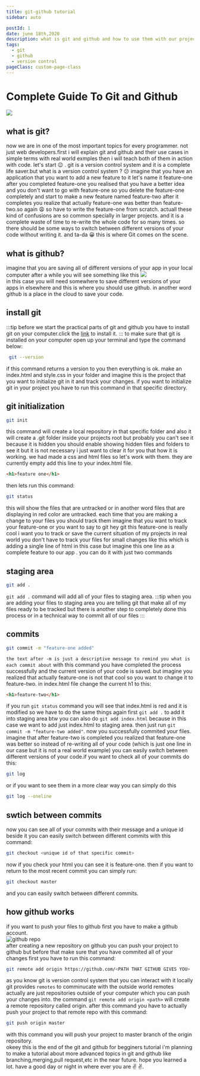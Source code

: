 ```yaml
---
title: git-github tutorial
sidebar: auto

postId: 1
date: june 18th,2020
description: what is git and github and how to use them with our projects
tags:
  - git
  - github
  - version control
pageClass: custom-page-class
---
```


# Complete Guide To Git and Github

<img src="../.vuepress/public/gitforblog.png" class='gitImg'/>

## what is git?

now we are in one of the most important topics for every programmer.
not just web developers.first i will explain git and github and their use cases in simple terms with real world exmples then i will teach both of them in action with code.
let's start :wink: . git is a version control system and it is a complete life saver.but what is a version control system ? :confused:
imagine that you have an application that you want to add a new feature to it let's name it feature-one after you completed feature-one you realised that you have a better idea and you don't want to go with feature-one so you delete the feature-one completely and start to make a new feature named feature-two after it completes you realize that actually feature-one was better than feature-two.so again :weary:
so have to write the feature-one from scratch. actuall these kind of confusions are so common specially in larger projects. and it is a complete waste of time to re-write the whole code for so many times.
so there should be some ways to switch between different versions of your code without writing it. and ta-da :grinning: this is where Git comes on the scene.

## what is github?

imagine that you are saving all of different versions of your app in your local computer after a while you will see something like this
<img src='../.vuepress/public/fulldrive (1).png'>
<br/>
in this case you will need somewhere to save different versions of your apps in elsewhere and this is where you should use github.
in another word github is a place in the cloud to save your code.
<br/>

## install git

:::tip
before we start the practical parts of git and github you have to install git on your computer.click the <a href='https://git-scm.com/downloads'>link</a> to install it.
:::
to make sure that git is installed on your computer open up your terminal and type the command below:

```sh
 git --version
```

if this command returns a version to you then everything is ok.
make an index.html and style.css in your folder and imagine this is the project that you want to initialize git in it and track your changes. if you want to initialize git in your project you have to run this command in that specific directory.

## git initialization

```sh
git init
```

this command will create a local repository in that specific folder and also it will create a <span class='highlight'>.git</span> folder inside your projects root but probably you can't see it because it is hidden you should enable showing hidden files and folders to see it but it is not necessary i just want to clear it for you that how it is working. we had made a css and html files so let's work with them. they are currently empty add this line to your index.html file.

```html
<h1>feature one</h1>
```

then lets run this command:

```sh
git status
```

this will show the files that are untracked or in another word files that are displaying in red color are untracked. each time that you are making a change to your files you should track them imagine that you want to track your feature-one or you want to say to git hey git this feature-one is really cool i want you to track or save the current situation of my projects in real world you don't have to track your files for small changes like this which is adding a single line of html in this case but imagine this one line as a complete feature to our app . you can do it with just two commands

## staging area

```sh
git add .
```

`git add .` command will add all of your files to staging area.
:::tip
when you are adding your files to staging area you are telling git that make all of my files ready to be tracked but there is another step to completely done this process or in a technical way to commit all of our files
:::

## commits

```sh
git commit -m "feature-one added"
```

`the text after -m is just a descriptive message to remind you what is each commit about`
with this command you have completed the process successfully and the current version of your code is saved.
but imagine you realized that actually feature-one is not that cool so you want to change it to feature-two.
in index.html file change the current h1 to this:

```html
<h1>feature-two</h1>
```

if you run `git status` command you will see that index.html is red and it is modified so we have to do the same things again first `git add .` to add it into staging area btw you can also do `git add index.html` because in this case we want to add just index.html to staging area. then just run `git commit -m "feature-two added"`. now you successfully commited your files.
imagine that after feature-two is completed you realized that feature-one was better so instead of re-writing all of your code (which is just one line in our case but it is not a real world example) you can easily switch between different versions of your code.if you want to check all of your commits do this:

```sh
git log
```

or if you want to see them in a more clear way you can simply do this

```sh
git log --oneline
```

## swtich between commits

now you can see all of your commits with their message and a unique id beside it you can easily switch between different commits with this command:

```sh
git checkout <unique id of that specific commit>
```

now if you check your html you can see it is feature-one. then if you want to return to the most recent commit you can simply run:

```sh
git checkout master
```

and you can easily switch between different commits.

## how github works

if you want to push your files to github first you have to make a github account.
<br/>
<img src='../.vuepress/public/githubRepo.png' alt='github repo'>
<br/>
after creating a new repository on github you can push your project to github but before that make sure that you have commited all of your changes first you have to run this command:

```sh
git remote add origin https://github.com/<PATH THAT GITHUB GIVES YOU>
```

as you know git is version control system that you can interact with it locally git provides `remotes` to comminucate with the outside world remotes actually are just repositories outside of your computer which you can push your changes into. the command `git remote add origin <path>` will create a remote repository called origin. after this command you have to actually push your project to that remote repo with this command:

```sh
git push origin master
```

with this command you will push your project to master branch of the origin repository.<br/>okeey this is the end of the git and github for begginers tutorial i'm planning to make a tutorial about more advanced topics in git and github like branching,merging,pull request,etc in the near future. hope you learned a lot. have a good day or night in where ever you are :v: :v:.
<br/>
<br/>
<br/>
<br/>
<br/>
<br/>


<disqus/>